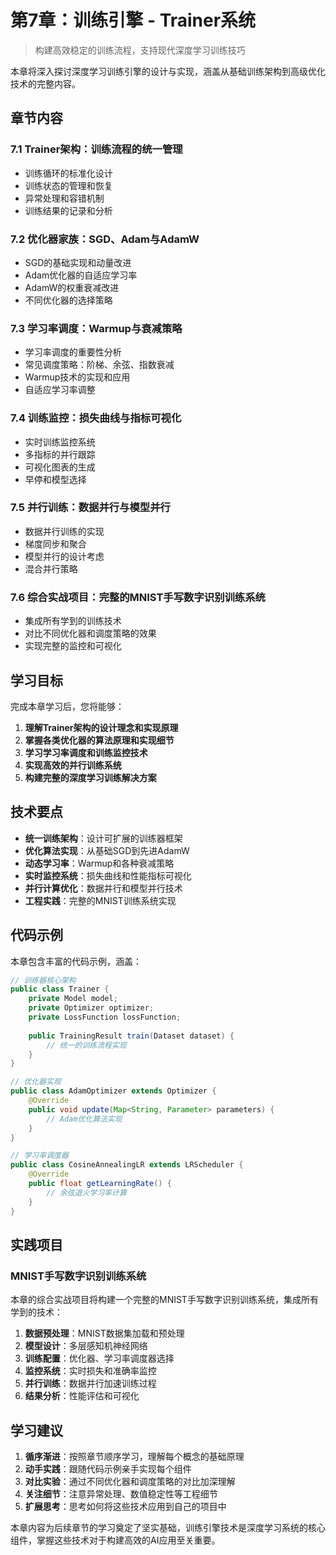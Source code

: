 # 第7章：训练引擎 - Trainer系统

> 构建高效稳定的训练流程，支持现代深度学习训练技巧

本章将深入探讨深度学习训练引擎的设计与实现，涵盖从基础训练架构到高级优化技术的完整内容。

## 章节内容

### 7.1 Trainer架构：训练流程的统一管理
- 训练循环的标准化设计
- 训练状态的管理和恢复
- 异常处理和容错机制
- 训练结果的记录和分析

### 7.2 优化器家族：SGD、Adam与AdamW
- SGD的基础实现和动量改进
- Adam优化器的自适应学习率
- AdamW的权重衰减改进
- 不同优化器的选择策略

### 7.3 学习率调度：Warmup与衰减策略
- 学习率调度的重要性分析
- 常见调度策略：阶梯、余弦、指数衰减
- Warmup技术的实现和应用
- 自适应学习率调整

### 7.4 训练监控：损失曲线与指标可视化
- 实时训练监控系统
- 多指标的并行跟踪
- 可视化图表的生成
- 早停和模型选择

### 7.5 并行训练：数据并行与模型并行
- 数据并行训练的实现
- 梯度同步和聚合
- 模型并行的设计考虑
- 混合并行策略

### 7.6 综合实战项目：完整的MNIST手写数字识别训练系统
- 集成所有学到的训练技术
- 对比不同优化器和调度策略的效果
- 实现完整的监控和可视化

## 学习目标

完成本章学习后，您将能够：

1. **理解Trainer架构的设计理念和实现原理**
2. **掌握各类优化器的算法原理和实现细节**
3. **学习学习率调度和训练监控技术**
4. **实现高效的并行训练系统**
5. **构建完整的深度学习训练解决方案**

## 技术要点

- **统一训练架构**：设计可扩展的训练器框架
- **优化算法实现**：从基础SGD到先进AdamW
- **动态学习率**：Warmup和各种衰减策略
- **实时监控系统**：损失曲线和性能指标可视化
- **并行计算优化**：数据并行和模型并行技术
- **工程实践**：完整的MNIST训练系统实现

## 代码示例

本章包含丰富的代码示例，涵盖：

```java
// 训练器核心架构
public class Trainer {
    private Model model;
    private Optimizer optimizer;
    private LossFunction lossFunction;
    
    public TrainingResult train(Dataset dataset) {
        // 统一的训练流程实现
    }
}

// 优化器实现
public class AdamOptimizer extends Optimizer {
    @Override
    public void update(Map<String, Parameter> parameters) {
        // Adam优化算法实现
    }
}

// 学习率调度器
public class CosineAnnealingLR extends LRScheduler {
    @Override
    public float getLearningRate() {
        // 余弦退火学习率计算
    }
}
```

## 实践项目

### MNIST手写数字识别训练系统

本章的综合实战项目将构建一个完整的MNIST手写数字识别训练系统，集成所有学到的技术：

1. **数据预处理**：MNIST数据集加载和预处理
2. **模型设计**：多层感知机神经网络
3. **训练配置**：优化器、学习率调度器选择
4. **监控系统**：实时损失和准确率监控
5. **并行训练**：数据并行加速训练过程
6. **结果分析**：性能评估和可视化

## 学习建议

1. **循序渐进**：按照章节顺序学习，理解每个概念的基础原理
2. **动手实践**：跟随代码示例亲手实现每个组件
3. **对比实验**：通过不同优化器和调度策略的对比加深理解
4. **关注细节**：注意异常处理、数值稳定性等工程细节
5. **扩展思考**：思考如何将这些技术应用到自己的项目中

本章内容为后续章节的学习奠定了坚实基础，训练引擎技术是深度学习系统的核心组件，掌握这些技术对于构建高效的AI应用至关重要。